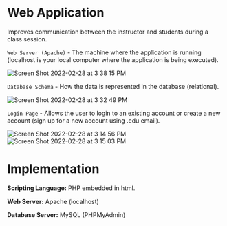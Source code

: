 # Web Application

Improves communication between the instructor and students during a class session.


`Web Server (Apache)` - The machine where the application is running (localhost is your local computer where the application is being executed). 

![Screen Shot 2022-02-28 at 3 38 15 PM](https://user-images.githubusercontent.com/32807576/156055208-c6ebc9e9-c6cb-4477-810e-debe4853e234.png)


`Database Schema` - How the data is represented in the database (relational).

![Screen Shot 2022-02-28 at 3 32 49 PM](https://user-images.githubusercontent.com/32807576/156054459-0fa01b05-1232-41c0-9294-c469177e34ce.png)



`Login Page` - Allows the user to login to an existing account or create a new account (sign up for a new account using .edu email).

![Screen Shot 2022-02-28 at 3 14 56 PM](https://user-images.githubusercontent.com/32807576/156052239-9b143bf2-4350-4f83-aa18-dd76a0428b14.png)
![Screen Shot 2022-02-28 at 3 15 03 PM](https://user-images.githubusercontent.com/32807576/156052240-d08230fa-7178-409b-97e0-575571cd339b.png)


# Implementation

<b>Scripting Language:</b> PHP embedded in html.

<b>Web Server:</b> Apache (localhost)

<b>Database Server:</b> MySQL (PHPMyAdmin)


